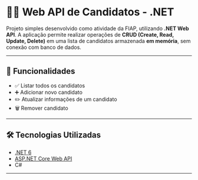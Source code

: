 # 👨‍💼 Web API de Candidatos - .NET

Projeto simples desenvolvido como atividade da FIAP, utilizando **.NET Web API**. A aplicação permite realizar operações de **CRUD (Create, Read, Update, Delete)** em uma lista de candidatos armazenada **em memória**, sem conexão com banco de dados.

---

## 🚀 Funcionalidades

- ✅ Listar todos os candidatos
- ➕ Adicionar novo candidato
- ✏️ Atualizar informações de um candidato
- 🗑️ Remover candidato

---

## 🛠️ Tecnologias Utilizadas

- [.NET 6](https://dotnet.microsoft.com/)
- [ASP.NET Core Web API](https://learn.microsoft.com/aspnet/core/web-api)
- C#

---
